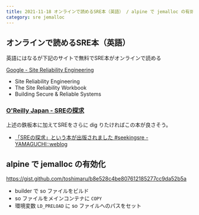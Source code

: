 ```yaml
---
title: 2021-11-18 オンラインで読めるSRE本（英語） / alpine で jemalloc の有効化
category: sre jemalloc
---
```


## オンラインで読めるSRE本（英語）

英語にはなるが下記のサイトで無料でSRE本がオンラインで読める

[Google - Site Reliability Engineering](https://sre.google/books/)

- Site Reliability Engineering
- The Site Reliability Workbook
- Building Secure & Reliable Systems

### [O'Reilly Japan - SREの探求](https://www.oreilly.co.jp/books/9784873119618/)

上述の鉄板本に加えてSREをさらに dig りたければこの本が良さそう。

- [「SREの探求」という本が出版されました #seekingsre - YAMAGUCHI::weblog](https://ymotongpoo.hatenablog.com/entry/seeking-sre)

## alpine で jemalloc の有効化

<https://gist.github.com/toshimaru/b8e528c4be807612185277cc9da52b5a>

- builder で so ファイルをビルド
- so ファイルをメインコンテナに `COPY`
- 環境変数 `LD_PRELOAD` に so ファイルへのパスをセット
